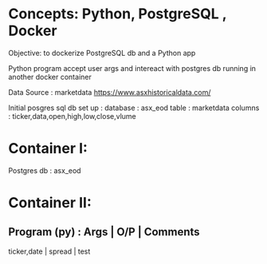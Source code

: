 # Concepts: Python, PostgreSQL , Docker 

 Objective: to dockerize PostgreSQL db and a Python app 

  Python program accept user args and intereact with postgres db running in another docker container

 
Data Source : marketdata https://www.asxhistoricaldata.com/

Initial posgres sql db set up : 
   database : asx_eod
   table    : marketdata 
   columns  : ticker,data,open,high,low,close,vlume
   
   
# Container I:
   Postgres db : asx_eod
     
# Container II:
  Program (py) :
   Args                     |    O/P       |     Comments
   -------------------------------------------------------------
   ticker,date              |   spread     |      test
   

  
   
   





